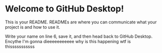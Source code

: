 # Welcome to GitHub Desktop!

This is your README. READMEs are where you can communicate what your project is and how to use it.

Write your name on line 6, save it, and then head back to GitHub Desktop.
Encythe
I'm gonna dieeeeeeeeeee
why is this happening
wtf is thisssssssssss